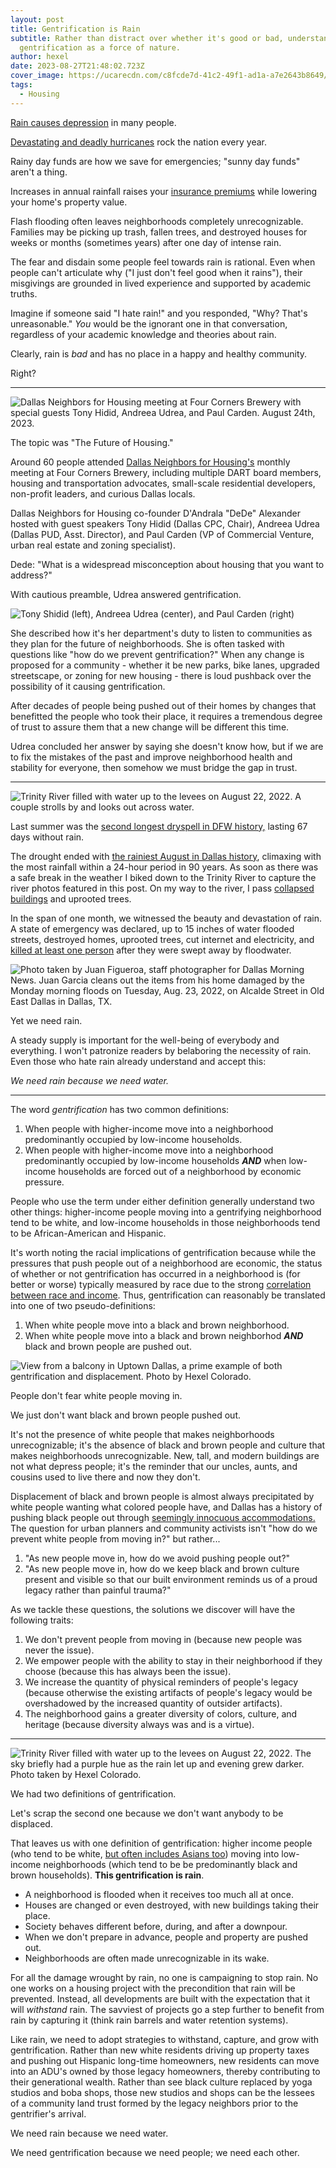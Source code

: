 ```yaml
---
layout: post
title: Gentrification is Rain
subtitle: Rather than distract over whether it's good or bad, understand
  gentrification as a force of nature.
author: hexel
date: 2023-08-27T21:48:02.723Z
cover_image: https://ucarecdn.com/c8fcde7d-41c2-49f1-ad1a-a7e2643b8649/
tags:
  - Housing
---
```

[Rain causes depression](https://www.webmd.com/balance/features/can-rainy-days-really-get-you-down) in many people.

[Devastating and deadly hurricanes](https://www.cnn.com/2023/08/20/weather/hurricane-hilary-california-southwest-tropical-storm-sunday/index.html) rock the nation every year.

Rainy day funds are how we save for emergencies; "sunny day funds" aren't a thing.

Increases in annual rainfall raises your [insurance premiums](https://www.valuepenguin.com/flood-insurance/flood-zones-affect-insurance-premiums#:~:text=Your%20flood%20insurance%20rate%20is,your%20home%27s%20risk%20of%20flooding.) while lowering your home's property value.

Flash flooding often leaves neighborhoods completely unrecognizable. Families may be picking up trash, fallen trees, and destroyed houses for weeks or months (sometimes years) after one day of intense rain.

The fear and disdain some people feel towards rain is rational. Even when people can't articulate why ("I just don't feel good when it rains"), their misgivings are grounded in lived experience and supported by academic truths.

Imagine if someone said "I hate rain!" and you responded, "Why? That's unreasonable." *You* would be the ignorant one in that conversation, regardless of your academic knowledge and theories about rain.

Clearly, rain is *bad* and has no place in a happy and healthy community.

Right?

- - -

![Dallas Neighbors for Housing meeting at Four Corners Brewery with special guests Tony Hidid, Andreea Udrea, and Paul Carden. August 24th, 2023.](https://ucarecdn.com/c3f2c264-9882-4e11-ac50-54c2381f70dc/ "Dallas Neighbors for Housing meeting at Four Corners Brewery with special guests Tony Hidid, Andreea Udrea, and Paul Carden. August 24th, 2023.")

The topic was "The Future of Housing."

Around 60 people attended [Dallas Neighbors for Housing's](https://www.dallasneighborsforhousing.org/) monthly meeting at Four Corners Brewery, including multiple DART board members, housing and transportation advocates, small-scale residential developers, non-profit leaders, and curious Dallas locals.

Dallas Neighbors for Housing co-founder D'Andrala "DeDe" Alexander hosted with guest speakers Tony Hidid (Dallas CPC, Chair), Andreea Udrea (Dallas PUD, Asst. Director), and Paul Carden (VP of Commercial Venture, urban real estate and zoning specialist).

Dede: "What is a widespread misconception about housing that you want to address?"

With cautious preamble, Udrea answered gentrification.

![Tony Shidid (left), Andreea Udrea (center), and Paul Carden (right)](https://ucarecdn.com/eba6f087-8565-4298-b7be-56ce87a3b058/ "Tony Shidid (left), Andreea Udrea (center), and Paul Carden (right)")

She described how it's her department's duty to listen to communities as they plan for the future of neighborhoods. She is often tasked with questions like "how do we prevent gentrification?" When any change is proposed for a community - whether it be new parks, bike lanes, upgraded streetscape, or zoning for new housing - there is loud pushback over the possibility of it causing gentrification.

After decades of people being pushed out of their homes by changes that benefitted the people who took their place, it requires a tremendous degree of trust to assure them that a new change will be different this time.

Udrea concluded her answer by saying she doesn't know how, but if we are to fix the mistakes of the past and improve neighborhood health and stability for everyone, then somehow we must bridge the gap in trust.

- - -

![Trinity River filled with water up to the levees on August 22, 2022. A couple strolls by and looks out across water.](https://ucarecdn.com/c93b20fd-2bae-419a-aed5-23c31bcb67ed/ "Trinity River filled with water up to the levees on August 22, 2022. A couple strolls by and looks out across water.")

Last summer was the [second longest dryspell in DFW history,](https://www.dallasnews.com/news/weather/2022/08/10/dallas-fort-worth-officially-ends-67-day-streak-without-rainfall/) lasting 67 days without rain.

The drought ended with [the rainiest August in Dallas history](https://www.star-telegram.com/news/local/fort-worth/article264814169.html), climaxing with the most rainfall within a 24-hour period in 90 years. As soon as there was a safe break in the weather I biked down to the Trinity River to capture the river photos featured in this post. On my way to the river, I pass [collapsed buildings](https://www.nbcdfw.com/news/local/dallas-showers-lead-to-partial-construction-collapse/3064377/) and uprooted trees.

In the span of one month, we witnessed the beauty and devastation of rain. A state of emergency was declared, up to 15 inches of water flooded streets, destroyed homes, uprooted trees, cut internet and electricity, and [killed at least one person](https://www.dallasnews.com/news/weather/2022/08/25/dallas-fort-worth-flood-caused-as-much-as-6-billion-in-damages/) after they were swept away by floodwater.

![Photo taken by Juan Figueroa, staff photographer for Dallas Morning News. Juan Garcia cleans out the items from his home damaged by the Monday morning floods on Tuesday, Aug. 23, 2022, on Alcalde Street in Old East Dallas in Dallas, TX.](https://dmn-dallas-news-prod.cdn.arcpublishing.com/resizer/fuY_QEuoetrxjD88UoER7gZzLLo=/1660x934/smart/filters:no_upscale()/cloudfront-us-east-1.images.arcpublishing.com/dmn/7GCZBVOTTBAGRLMZJ53AAFNRT4.jpg "Photo taken by Juan Figueroa, staff photographer for Dallas Morning News. Juan Garcia cleans out the items from his home damaged by the Monday morning floods on Tuesday, Aug. 23, 2022, on Alcalde Street in Old East Dallas in Dallas, TX.")

Yet we need rain.

A steady supply is important for the well-being of everybody and everything. I won't patronize readers by belaboring the necessity of rain. Even those who hate rain already understand and accept this:

*We need rain because we need water.*

- - -

The word *gentrification* has two common definitions:

1. When people with higher-income move into a neighborhood predominantly occupied by low-income households.
2. When people with higher-income move into a neighborhood predominantly occupied by low-income households ***AND*** when low-income households are forced out of a neighborhood by economic pressure.

People who use the term under either definition generally understand two other things: higher-income people moving into a gentrifying neighborhood tend to be white, and low-income households in those neighborhoods tend to be African-American and Hispanic.

It's worth noting the racial implications of gentrification because while the pressures that push people out of a neighborhood are economic, the status of whether or not gentrification has occurred in a neighborhood is (for better or worse) typically measured by race due to the strong [correlation between race and income](https://home.treasury.gov/news/featured-stories/racial-inequality-in-the-united-states#:~:text=In%20addition%2C%20Black%20and%20Hispanic,as%20shown%20in%20Figure%204.). Thus, gentrification can reasonably be translated into one of two pseudo-definitions:

1. When white people move into a black and brown neighborhood.
2. When white people move into a black and brown neighborhod ***AND*** black and brown people are pushed out.

![View from a balcony in Uptown Dallas, a prime example of both gentrification and displacement. Photo by Hexel Colorado.](https://ucarecdn.com/639dc58d-361a-4edc-9fde-7b67b4b346b2/ "View from a balcony in Uptown Dallas, a prime example of both gentrification and displacement.")

People don't fear white people moving in.

We just don't want black and brown people pushed out.

It's not the presence of white people that makes neighborhoods unrecognizable; it's the absence of black and brown people and culture that makes neighborhoods unrecognizable. New, tall, and modern buildings are not what depress people; it's the reminder that our uncles, aunts, and cousins used to live there and now they don't.

[](https://www.texasobserver.org/dallas-hidden-history-of-terror/)Displacement of black and brown people is almost always precipitated by white people wanting what colored people have, and Dallas has a history of pushing black people out through [seemingly innocuous accommodations.](https://www.texasobserver.org/dallas-hidden-history-of-terror/) The question for urban planners and community activists isn't "how do we prevent white people from moving in?" but rather...

1. "As new people move in, how do we avoid pushing people out?"
2. "As new people move in, how do we keep black and brown culture present and visible so that our built environment reminds us of a proud legacy rather than painful trauma?" 

As we tackle these questions, the solutions we discover will have the following traits:

1. We don't prevent people from moving in (because new people was never the issue).
2. We empower people with the ability to stay in their neighborhood if they choose (because this has always been the issue).
3. We increase the quantity of physical reminders of people's legacy (because otherwise the existing artifacts of people's legacy would be overshadowed by the increased quantity of outsider artifacts).
4. The neighborhood gains a greater diversity of colors, culture, and heritage (because diversity always was and is a virtue).

- - -

![Trinity River filled with water up to the levees on August 22, 2022. The sky briefly had a purple hue as the rain let up and evening grew darker. Photo taken by Hexel Colorado.](https://ucarecdn.com/3e016662-3930-4123-a5b8-8c1773307ccb/ "Trinity River filled with water up to the levees on August 22, 2022. The sky briefly had a purple hue as the rain let up and evening grew darker. Photo taken by Hexel Colorado.")

We had two definitions of gentrification.

Let's scrap the second one because we don't want anybody to be displaced. 

That leaves us with one definition of gentrification: higher income people (who tend to be white, [but often includes Asians too](https://home.treasury.gov/news/featured-stories/racial-inequality-in-the-united-states#:~:text=In%20addition%2C%20Black%20and%20Hispanic,as%20shown%20in%20Figure%204.)) moving into low-income neighborhoods (which tend to be be predominantly black and brown households). **This gentrification is rain**.

* A neighborhood is flooded when it receives too much all at once.
* Houses are changed or even destroyed, with new buildings taking their place.
* Society behaves different before, during, and after a downpour.
* When we don't prepare in advance, people and property are pushed out.
* Neighborhoods are often made unrecognizable in its wake.

For all the damage wrought by rain, no one is campaigning to stop rain. No one works on a housing project with the precondition that rain will be prevented. Instead, all developments are built with the expectation that it will *withstand* rain. The savviest of projects go a step further to benefit from rain by capturing it (think rain barrels and water retention systems).

Like rain, we need to adopt strategies to withstand, capture, and grow with gentrification. Rather than new white residents driving up property taxes and pushing out Hispanic long-time homeowners, new residents can move into an ADU's owned by those legacy homeowners, thereby contributing to their generational wealth. Rather than see black culture replaced by yoga studios and boba shops, those new studios and shops can be the lessees of a community land trust formed by the legacy neighbors prior to the gentrifier's arrival.

We need rain because we need water.

We need gentrification because we need people; we need each other.